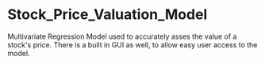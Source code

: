# Stock_Price_Valuation_Model
Multivariate Regression Model used to accurately asses the value of a stock's price. There is a built in GUI as well, to allow easy user access to the model.
